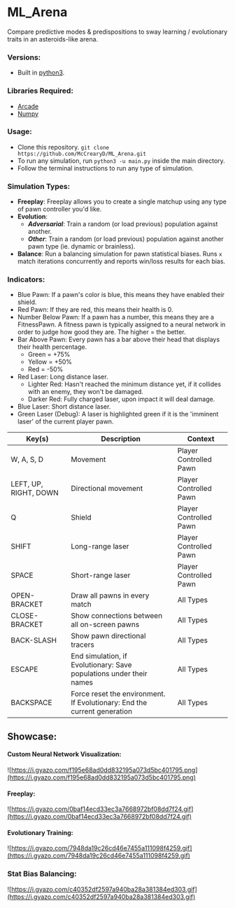 # ML_Arena
Compare predictive modes &amp; predispositions to sway learning / evolutionary traits in an asteroids-like arena.

### Versions:
- Built in [python3](https://www.python.org/downloads/).

### Libraries Required:
- [Arcade](http://arcade.academy/)
- [Numpy](http://www.numpy.org/)

### Usage:
- Clone this repository. `git clone https://github.com/McCrearyD/ML_Arena.git`
- To run any simulation, run `python3 -u main.py` inside the main directory.
- Follow the terminal instructions to run any type of simulation.

### Simulation Types:
- **Freeplay**: Freeplay allows you to create a single matchup using any type of pawn controller you'd like.
- **Evolution**: 
    - ***Adversarial***: Train a random (or load previous) population against another.
    - ***Other***: Train a random (or load previous) population against another pawn type (ie. dynamic or brainless).
- **Balance**: Run a balancing simulation for pawn statistical biases. Runs `x` match iterations concurrently and reports win/loss results for each bias.

### Indicators:
- Blue Pawn: If a pawn's color is blue, this means they have enabled their shield.
- Red Pawn: If they are red, this means their health is 0.
- Number Below Pawn: If a pawn has a number, this means they are a FitnessPawn. A fitness pawn is typically assigned to a neural network in order to judge how good they are. The higher = the better.
- Bar Above Pawn: Every pawn has a bar above their head that displays their health percentage. 
    - Green = +75%
    - Yellow = +50%
    - Red = -50%
- Red Laser: Long distance laser.
  - Lighter Red: Hasn't reached the minimum distance yet, if it collides with an enemy, they won't be damaged.
  - Darker Red: Fully charged laser, upon impact it will deal damage.
- Blue Laser: Short distance laser.
- Green Laser (Debug): A laser is highlighted green if it is the 'imminent laser' of the current player pawn.

|Key(s)|Description|Context|
|---|---|---|
|W, A, S, D|Movement|Player Controlled Pawn|
|LEFT, UP, RIGHT, DOWN|Directional movement|Player Controlled Pawn|
|Q|Shield|Player Controlled Pawn|
|SHIFT|Long-range laser|Player Controlled Pawn|
|SPACE|Short-range laser|Player Controlled Pawn|
|OPEN-BRACKET|Draw all pawns in every match|All Types|
|CLOSE-BRACKET|Show connections between all on-screen pawns|All Types|
|BACK-SLASH|Show pawn directional tracers|All Types|
|ESCAPE|End simulation, if Evolutionary: Save populations under their names|All Types|
|BACKSPACE|Force reset the environment. If Evolutionary: End the current generation|All Types|


## Showcase:
#### Custom Neural Network Visualization:
![https://i.gyazo.com/f195e68ad0dd832195a073d5bc401795.png](https://i.gyazo.com/f195e68ad0dd832195a073d5bc401795.png)

#### Freeplay:
![https://i.gyazo.com/0baf14ecd33ec3a7668972bf08dd7f24.gif](https://i.gyazo.com/0baf14ecd33ec3a7668972bf08dd7f24.gif)

#### Evolutionary Training:
![https://i.gyazo.com/7948da19c26cd46e7455a111098f4259.gif](https://i.gyazo.com/7948da19c26cd46e7455a111098f4259.gif)

### Stat Bias Balancing:
![https://i.gyazo.com/c40352df2597a940ba28a381384ed303.gif](https://i.gyazo.com/c40352df2597a940ba28a381384ed303.gif)
